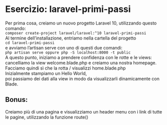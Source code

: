 Esercizio: laravel-primi-passi
===
Per prima cosa, creiamo un nuovo progetto Laravel 10, utilizzando questo comando:  
`composer create-project laravel/laravel:^10 laravel-primi-passi`  
Al termine dell’installazione, entriamo nella cartella del progetto  
`cd laravel-primi-passi`  
e avviamo l’artisan serve con uno di questi due comandi:  
`php artisan serve oppure php -S localhost:8000 -t public`  
A questo punto, iniziamo a prendere confidenza con le rotte e le views:  
cancelliamo la view welcome.blade.php e creiamo una nostra homepage.  
Facciamo quindi sì che la rotta / visualizzi home.blade.php  
Inizialmente stampiamo un Hello World,  
poi passiamo dei dati alla view in modo da visualizzarli dinamicamente con Blade.
## Bonus:
Creiamo più di una pagina e visualizziamo un header menu con i link di tutte le pagine, utilizzando la funzione route()
